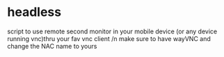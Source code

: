 # headless
script to use remote second monitor in your mobile device (or any device running vnc)thru your fav vnc client /n
make sure to have wayVNC and change the NAC name to yours 
